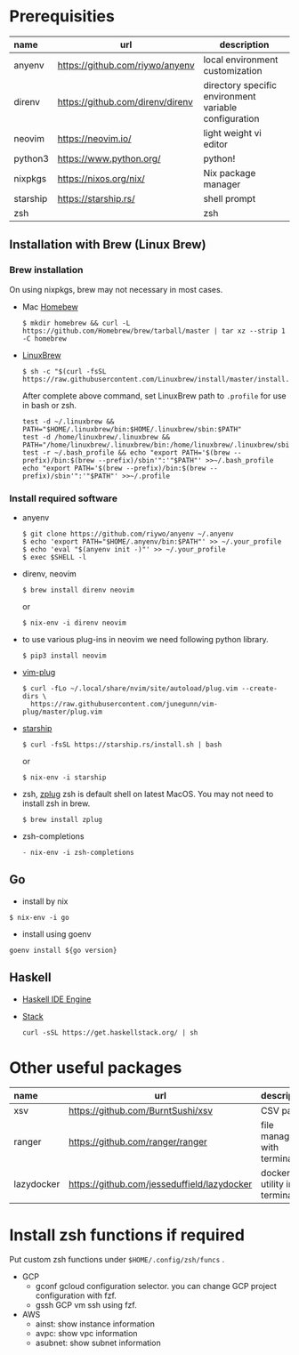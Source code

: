 # Prerequisities

| name | url | description |
|:-----|-----|--------|
|anyenv | https://github.com/riywo/anyenv | local environment customization |
|direnv | https://github.com/direnv/direnv | directory specific environment variable configuration |
|neovim | https://neovim.io/ | light weight vi editor|
|python3| https://www.python.org/ | python! |
|nixpkgs| https://nixos.org/nix/ | Nix package manager |
|starship| https://starship.rs/ | shell prompt |
|zsh| |zsh|

## Installation with Brew (Linux Brew)

### Brew installation
On using nixpkgs, brew may not necessary in most cases.
- Mac [Homebew](https://docs.brew.sh/Installation.html)
  ```
  $ mkdir homebrew && curl -L https://github.com/Homebrew/brew/tarball/master | tar xz --strip 1 -C homebrew
  ```

- [LinuxBrew](http://linuxbrew.sh/)
  ```
  $ sh -c "$(curl -fsSL https://raw.githubusercontent.com/Linuxbrew/install/master/install.sh)"
  ```
  After complete above command, set LinuxBrew path to `.profile` for use in bash or zsh.
  ```
  test -d ~/.linuxbrew && PATH="$HOME/.linuxbrew/bin:$HOME/.linuxbrew/sbin:$PATH"
  test -d /home/linuxbrew/.linuxbrew && PATH="/home/linuxbrew/.linuxbrew/bin:/home/linuxbrew/.linuxbrew/sbin:$PATH"
  test -r ~/.bash_profile && echo "export PATH='$(brew --prefix)/bin:$(brew --prefix)/sbin'":'"$PATH"' >>~/.bash_profile
  echo "export PATH='$(brew --prefix)/bin:$(brew --prefix)/sbin'":'"$PATH"' >>~/.profile
  ```

### Install required software
- anyenv
  ```
  $ git clone https://github.com/riywo/anyenv ~/.anyenv
  $ echo 'export PATH="$HOME/.anyenv/bin:$PATH"' >> ~/.your_profile
  $ echo 'eval "$(anyenv init -)"' >> ~/.your_profile
  $ exec $SHELL -l
  ```

- direnv, neovim
  ```
  $ brew install direnv neovim
  ```
  or
  ```
  $ nix-env -i direnv neovim
  ```

- to use various plug-ins in neovim we need following python library.
  ```
  $ pip3 install neovim
  ```

- [vim-plug](https://github.com/junegunn/vim-plug)
  ```
  $ curl -fLo ~/.local/share/nvim/site/autoload/plug.vim --create-dirs \
    https://raw.githubusercontent.com/junegunn/vim-plug/master/plug.vim
  ```

- [starship](https://starship.rs/)
  ```
  $ curl -fsSL https://starship.rs/install.sh | bash
  ```
  or
  ```
  $ nix-env -i starship
  ```

- zsh, [zplug](https://github.com/zplug/zplug)
  zsh is default shell on latest MacOS. You may not need to install zsh in brew.
  ```
  $ brew install zplug
  ```
- zsh-completions
  ```
  - nix-env -i zsh-completions
  ```
## Go
- install by nix
```
$ nix-env -i go
```
- install using goenv
```
goenv install ${go version}
```

## Haskell
- [Haskell IDE Engine](https://github.com/haskell/haskell-ide-engine)

- [Stack](https://docs.haskellstack.org/en/stable/README/)
  ```
  curl -sSL https://get.haskellstack.org/ | sh
  ```
# Other useful packages

| name | url | description |
|:-----|-----|--------|
| xsv | https://github.com/BurntSushi/xsv | CSV parser |
| ranger | https://github.com/ranger/ranger | file manager with terminal UI |
| lazydocker | https://github.com/jesseduffield/lazydocker | docker utility in terminal |

# Install zsh functions if required
Put custom zsh functions under `$HOME/.config/zsh/funcs` .
- GCP
  - gconf
    gcloud configuration selector. you can change GCP project configuration with fzf.
  - gssh
    GCP vm ssh using fzf.
- AWS
  - ainst: show instance information
  - avpc: show vpc information
  - asubnet: show subnet information
